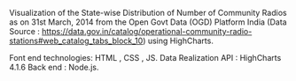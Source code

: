 Visualization of the State-wise Distribution of Number of Community Radios as on 31st March, 2014 from the Open Govt Data (OGD) Platform India (Data Source : https://data.gov.in/catalog/operational-community-radio-stations#web_catalog_tabs_block_10) using HighCharts. 

Font end technologies: HTML , CSS , JS. 
Data Realization API : HighCharts 4.1.6
Back end : Node.js.






